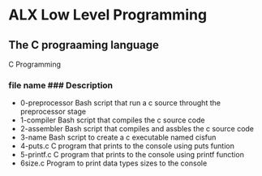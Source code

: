 # ALX Low Level Programming
## The C prograaming language

C Programming

### file name ### Description
* 0-preprocessor Bash script that run a c source throught the preprocessor stage
* 1-compiler     Bash script that compiles the c source code
* 2-assembler	Bash script that compiles and assbles the c source code
* 3-name 	Bash script to create a c executable named cisfun
* 4-puts.c 	C program that prints to the console using puts funtion
* 5-printf.c 	C program that prints to the console using printf function
* 6size.c 	Program to print data types sizes to the console
